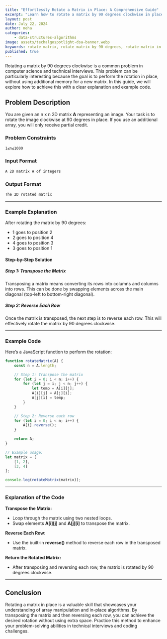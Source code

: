 ```yaml
---
title: "Effortlessly Rotate a Matrix in Place: A Comprehensive Guide"
excerpt: "Learn how to rotate a matrix by 90 degrees clockwise in place without using additional memory. This guide provides a step-by-step explanation and example code to help you understand the rotation process."
layout: post
date: July 22, 2024
author: neha
categories:
    - data-structures-algorithms
image: assets/techalgospotlight-dsa-banner.webp
keywords: rotate matrix, rotate matrix by 90 degrees, rotate matrix in place, rotate matrix clockwise
published: true
---
```


Rotating a matrix by 90 degrees clockwise is a common problem in computer science and technical interviews. This problem can be particularly interesting because the goal is to perform the rotation in place, without using additional memory for a new matrix. In this guide, we will explore how to achieve this with a clear explanation and example code.

Problem Description
-------------------

You are given an n x n 2D matrix **A** representing an image. Your task is to rotate the image clockwise at 90 degrees in place. If you use an additional array, you will only receive partial credit.

### Problem Constraints

```txt
1≤n≤1000
```

### Input Format

```txt
A 2D matrix A of integers
```

### Output Format

```txt
The 2D rotated matrix
```

* * *

### Example Explanation

After rotating the matrix by 90 degrees:

*   1 goes to position 2
*   2 goes to position 4
*   4 goes to position 3
*   3 goes to position 1

#### Step-by-Step Solution

##### Step 1: Transpose the Matrix

Transposing a matrix means converting its rows into columns and columns into rows. This can be done by swapping elements across the main diagonal (top-left to bottom-right diagonal).

##### Step 2: Reverse Each Row

Once the matrix is transposed, the next step is to reverse each row. This will effectively rotate the matrix by 90 degrees clockwise.

* * *

### Example Code

Here’s a JavaScript function to perform the rotation:

```js
function rotateMatrix(A) {
    const n = A.length;

    // Step 1: Transpose the matrix
    for (let i = 0; i < n; i++) {
        for (let j = i; j < n; j++) {
            let temp = A[i][j];
            A[i][j] = A[j][i];
            A[j][i] = temp;
        }
    }

    // Step 2: Reverse each row
    for (let i = 0; i < n; i++) {
        A[i].reverse();
    }

    return A;
}

// Example usage:
let matrix = [
    [1, 2],
    [3, 4]
];

console.log(rotateMatrix(matrix));
```


* * *

### Explanation of the Code

**Transpose the Matrix:**

*   Loop through the matrix using two nested loops.
*   Swap elements **A[i][j]** and **A[j][i]** to transpose the matrix.

**Reverse Each Row:**

*   Use the built-in **reverse()** method to reverse each row in the transposed matrix.

**Return the Rotated Matrix:**

*   After transposing and reversing each row, the matrix is rotated by 90 degrees clockwise.

* * *

Conclusion
----------

Rotating a matrix in place is a valuable skill that showcases your understanding of array manipulation and in-place algorithms. By transposing the matrix and then reversing each row, you can achieve the desired rotation without using extra space. Practice this method to enhance your problem-solving abilities in technical interviews and coding challenges.